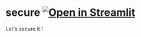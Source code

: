 # secure [![Open in Streamlit](https://static.streamlit.io/badges/streamlit_badge_black_white.svg)](https://share.streamlit.io/anuanmol/secure/main/app.py)
Let's secure it !

